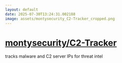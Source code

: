 ```yaml
---
layout: default
date: 2025-07-30T13:24:31.002188
image: assets/montysecurity_C2-Tracker_cropped.png
---
```


# [montysecurity/C2-Tracker](https://github.com/montysecurity/C2-Tracker)

tracks malware and C2 server IPs for threat intel
